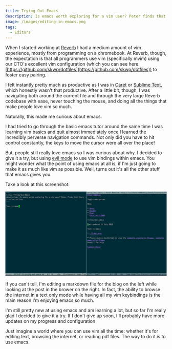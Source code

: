 ```yaml
---
title: Trying Out Emacs
description: Is emacs worth exploring for a vim user? Peter finds that there is a lot to like
image: /images/editing-in-emacs.png
tags:
  - Editors
---
```


When I started working at [Reverb](https://reverb.com) I had a medium amount of vim experience, mostly from programming on a chromebook. At Reverb, though, the expectation is that all programmers use vim (specifically mvim) using our CTO's excellent vim configuration (which you can see here: [https://github.com/skwp/dotfiles](https://github.com/skwp/dotfiles)) to foster easy pairing.

I felt instantly pretty much as productive as I was in [Caret](http://thomaswilburn.net/caret/) or [Sublime Text](http://www.sublimetext.com/), which honestly wasn't that productive. After a little bit, though, I was navigating both around the current file and through the very large Reverb codebase with ease, never touching the mouse, and doing all the things that make people love vim so much.

Naturally, this made me curious about emacs.

I had tried to go through the basic emacs tutor around the same time I was learning vim basics and quit almost immediately once I learned the incredibly perverse navigation commands. Not only did you have to hit control constantly, the keys to move the cursor were all over the place!

But, people still really love emacs so I was curious about why. I decided to give it a try, but using [evil mode](http://www.emacswiki.org/emacs/Evil) to use vim bindings within emacs. You might wonder what the point of using emacs at all is, if I'm just going to make it as much like vim as possible. Well, turns out it's all the other stuff that emacs gives you.

Take a look at this screenshot:

![Editing and using the internet in emacs](/images/editing-in-emacs.png)

If you can't tell, I'm editing a markdown file for the blog on the left while looking at the post in the brower on the right. In fact, the ability to browse the internet in a text only mode while having all my vim keybindings is the main reason I'm enjoying emacs so much.

I'm still pretty new at using emacs and am learning a lot, but so far I'm really glad I decided to give it a try. If I don't give up soon, I'll probably have more updates on my progress and configuration

Just imagine a world where you can use vim all the time: whether it's for editing text, browsing the internet, or reading pdf files. The way to do it is to use emacs.

